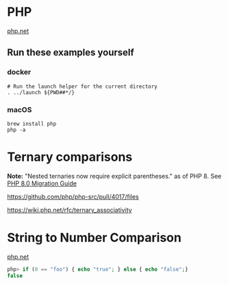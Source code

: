 # PHP

[php.net](https://php.net/)

## Run these examples yourself

### docker

```
# Run the launch helper for the current directory
. ../launch ${PWD##*/}
```

### macOS

```
brew install php
php -a
```

# Ternary comparisons

**Note:** "Nested ternaries now require explicit parentheses." as of PHP 8. See [PHP 8.0 Migration Guide](https://www.php.net/manual/en/migration80.incompatible.php)

https://github.com/php/php-src/pull/4017/files

https://wiki.php.net/rfc/ternary_associativity

# String to Number Comparison

[php.net](https://www.php.net/manual/en/migration80.incompatible.php#migration80.incompatible.core.string-number-comparision)

```php
php> if (0 == "foo") { echo "true"; } else { echo "false";}
false
```

